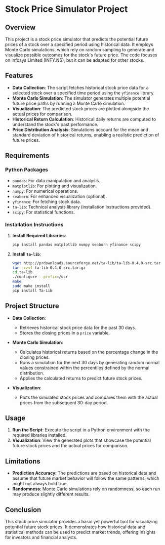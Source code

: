 # Stock Price Simulator Project

## Overview

This project is a stock price simulator that predicts the potential future prices of a stock over a specified period using historical data. It employs Monte Carlo simulations, which rely on random sampling to generate and visualize possible outcomes for the stock's future price. The code focuses on Infosys Limited (INFY.NS), but it can be adapted for other stocks.

## Features

- **Data Collection**: The script fetches historical stock price data for a selected stock over a specified time period using the `yfinance` library.
- **Monte Carlo Simulation**: The simulator generates multiple potential future price paths by running a Monte Carlo simulation.
- **Visualization**: The predicted stock prices are plotted alongside the actual prices for comparison.
- **Historical Return Calculation**: Historical daily returns are computed to understand the stock's past performance.
- **Price Distribution Analysis**: Simulations account for the mean and standard deviation of historical returns, enabling a realistic prediction of future prices.

## Requirements

### Python Packages
- `pandas`: For data manipulation and analysis.
- `matplotlib`: For plotting and visualization.
- `numpy`: For numerical operations.
- `seaborn`: For enhanced visualization (optional).
- `yfinance`: For fetching stock data.
- `ta-lib`: Technical analysis library (installation instructions provided).
- `scipy`: For statistical functions.

### Installation Instructions

1. **Install Required Libraries**:
    ```bash
    pip install pandas matplotlib numpy seaborn yfinance scipy
    ```

2. **Install `ta-lib`**:
    ```bash
    wget http://prdownloads.sourceforge.net/ta-lib/ta-lib-0.4.0-src.tar.gz
    tar -xzvf ta-lib-0.4.0-src.tar.gz
    cd ta-lib
    ./configure --prefix=/usr
    make
    sudo make install
    pip install Ta-Lib
    ```

## Project Structure

- **Data Collection**:
  - Retrieves historical stock price data for the past 30 days.
  - Stores the closing prices in a `price` variable.

- **Monte Carlo Simulation**:
  - Calculates historical returns based on the percentage change in the closing prices.
  - Runs a simulation for the next 30 days by generating random normal values constrained within the percentiles defined by the normal distribution.
  - Applies the calculated returns to predict future stock prices.

- **Visualization**:
  - Plots the simulated stock prices and compares them with the actual prices from the subsequent 30-day period.

## Usage

1. **Run the Script**: Execute the script in a Python environment with the required libraries installed.
2. **Visualization**: View the generated plots that showcase the potential future stock prices and the actual prices for comparison.

## Limitations

- **Prediction Accuracy**: The predictions are based on historical data and assume that future market behavior will follow the same patterns, which might not always hold true.
- **Randomness**: Monte Carlo simulations rely on randomness, so each run may produce slightly different results.

## Conclusion

This stock price simulator provides a basic yet powerful tool for visualizing potential future stock prices. It demonstrates how historical data and statistical methods can be used to predict market trends, offering insights for investors and financial analysts.
